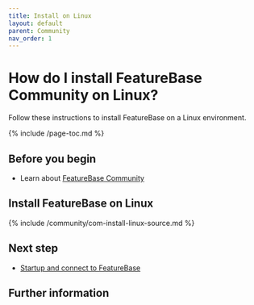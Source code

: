 ```yaml
---
title: Install on Linux
layout: default
parent: Community
nav_order: 1
---
```


# How do I install FeatureBase Community on Linux?

Follow these instructions to install FeatureBase on a Linux environment.

{% include /page-toc.md %}

## Before you begin

* Learn about [FeatureBase Community](/docs/community/com-home)

## Install FeatureBase on Linux

{% include /community/com-install-linux-source.md %}

## Next step

* [Startup and connect to FeatureBase](/docs/community/com-startup-connect)

## Further information
